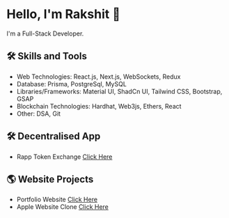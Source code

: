 # Hello, I'm Rakshit 👋

I'm a Full-Stack Developer.

## 🛠️ Skills and Tools

- Web Technologies: React.js, Next.js, WebSockets, Redux
- Database: Prisma, PostgreSql, MySQL
- Libraries/Frameworks: Material UI, ShadCn UI, Tailwind     CSS, Bootstrap, GSAP
- Blockchain Technologies: Hardhat, Web3js, Ethers, React
- Other: DSA, Git

## 🛠️ Decentralised App

- Rapp Token Exchange [Click Here](https://soft-glade-2476.on.fleek.co/)

## 🌎 Website Projects

- Portfolio Website [Click Here](https://rkst.me/)
- Apple Website Clone [Click Here](https://appol.netlify.app/)
